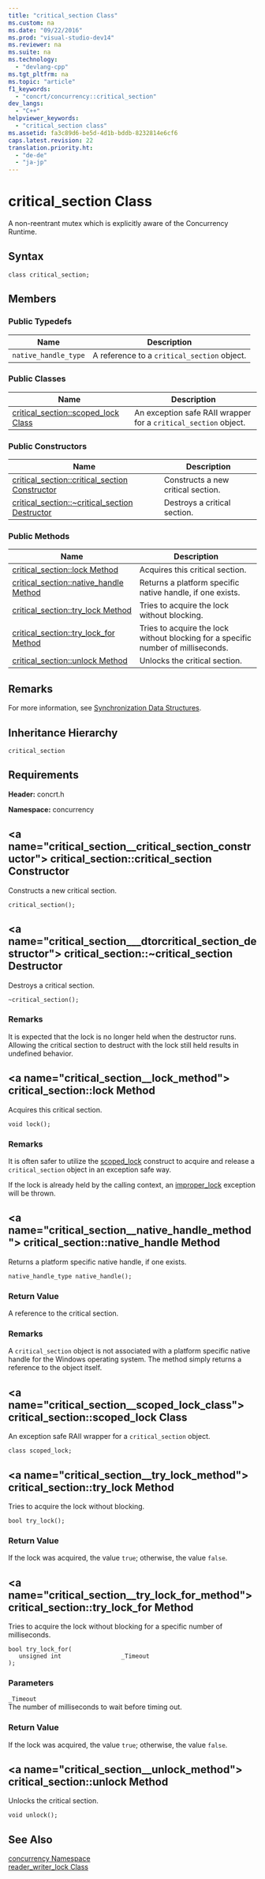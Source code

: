 ```yaml
---
title: "critical_section Class"
ms.custom: na
ms.date: "09/22/2016"
ms.prod: "visual-studio-dev14"
ms.reviewer: na
ms.suite: na
ms.technology: 
  - "devlang-cpp"
ms.tgt_pltfrm: na
ms.topic: "article"
f1_keywords: 
  - "concrt/concurrency::critical_section"
dev_langs: 
  - "C++"
helpviewer_keywords: 
  - "critical_section class"
ms.assetid: fa3c89d6-be5d-4d1b-bddb-8232814e6cf6
caps.latest.revision: 22
translation.priority.ht: 
  - "de-de"
  - "ja-jp"
---
```

# critical_section Class
A non-reentrant mutex which is explicitly aware of the Concurrency Runtime.  
  
## Syntax  
  
```  
class critical_section;  
```  
  
## Members  
  
### Public Typedefs  
  
|Name|Description|  
|----------|-----------------|  
|`native_handle_type`|A reference to a                                         `critical_section` object.|  
  
### Public Classes  
  
|Name|Description|  
|----------|-----------------|  
|[critical_section::scoped_lock Class](#critical_section__scoped_lock_class)|An exception safe RAII wrapper for a                                         `critical_section` object.|  
  
### Public Constructors  
  
|Name|Description|  
|----------|-----------------|  
|[critical_section::critical_section Constructor](#critical_section__critical_section_constructor)|Constructs a new critical section.|  
|[critical_section::~critical_section Destructor](#critical_section___dtorcritical_section_destructor)|Destroys a critical section.|  
  
### Public Methods  
  
|Name|Description|  
|----------|-----------------|  
|[critical_section::lock Method](#critical_section__lock_method)|Acquires this critical section.|  
|[critical_section::native_handle Method](#critical_section__native_handle_method)|Returns a platform specific native handle, if one exists.|  
|[critical_section::try_lock Method](#critical_section__try_lock_method)|Tries to acquire the lock without blocking.|  
|[critical_section::try_lock_for Method](#critical_section__try_lock_for_method)|Tries to acquire the lock without blocking for a specific number of milliseconds.|  
|[critical_section::unlock Method](#critical_section__unlock_method)|Unlocks the critical section.|  
  
## Remarks  
 For more information, see                 [Synchronization Data Structures](../vs140/synchronization-data-structures.md).  
  
## Inheritance Hierarchy  
 `critical_section`  
  
## Requirements  
 **Header:** concrt.h  
  
 **Namespace:** concurrency  
  
##  \<a name="critical_section__critical_section_constructor"></a>  critical_section::critical_section Constructor  
 Constructs a new critical section.  
  
```  
critical_section();  
```  
  
##  \<a name="critical_section___dtorcritical_section_destructor"></a>  critical_section::~critical_section Destructor  
 Destroys a critical section.  
  
```  
~critical_section();  
```  
  
### Remarks  
 It is expected that the lock is no longer held when the destructor runs. Allowing the critical section to destruct with the lock still held results in undefined behavior.  
  
##  \<a name="critical_section__lock_method"></a>  critical_section::lock Method  
 Acquires this critical section.  
  
```  
void lock();  
```  
  
### Remarks  
 It is often safer to utilize the                         [scoped_lock](#critical_section__scoped_lock_class) construct to acquire and release a                         `critical_section` object in an exception safe way.  
  
 If the lock is already held by the calling context, an                         [improper_lock](../vs140/improper_lock-class.md) exception will be thrown.  
  
##  \<a name="critical_section__native_handle_method"></a>  critical_section::native_handle Method  
 Returns a platform specific native handle, if one exists.  
  
```  
native_handle_type native_handle();  
```  
  
### Return Value  
 A reference to the critical section.  
  
### Remarks  
 A                         `critical_section` object is not associated with a platform specific native handle for the Windows operating system. The method simply returns a reference to the object itself.  
  
##  \<a name="critical_section__scoped_lock_class"></a>  critical_section::scoped_lock Class  
 An exception safe RAII wrapper for a                 `critical_section` object.  
  
```  
class scoped_lock;  
```  
  
##  \<a name="critical_section__try_lock_method"></a>  critical_section::try_lock Method  
 Tries to acquire the lock without blocking.  
  
```  
bool try_lock();  
```  
  
### Return Value  
 If the lock was acquired, the value                         `true`; otherwise, the value                         `false`.  
  
##  \<a name="critical_section__try_lock_for_method"></a>  critical_section::try_lock_for Method  
 Tries to acquire the lock without blocking for a specific number of milliseconds.  
  
```  
bool try_lock_for(  
   unsigned int                 _Timeout  
);  
```  
  
### Parameters  
 `_Timeout`  
 The number of milliseconds to wait before timing out.  
  
### Return Value  
 If the lock was acquired, the value                         `true`; otherwise, the value                         `false`.  
  
##  \<a name="critical_section__unlock_method"></a>  critical_section::unlock Method  
 Unlocks the critical section.  
  
```  
void unlock();  
```  
  
## See Also  
 [concurrency Namespace](../vs140/concurrency-namespace.md)   
 [reader_writer_lock Class](../vs140/reader_writer_lock-class.md)